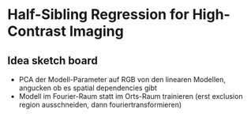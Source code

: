# Half-Sibling Regression for High-Contrast Imaging

## Idea sketch board

- PCA der Modell-Parameter auf RGB von den linearen Modellen, angucken ob es spatial dependencies gibt
- Modell im Fourier-Raum statt im Orts-Raum trainieren (erst exclusion region ausschneiden, dann fouriertransformieren)
